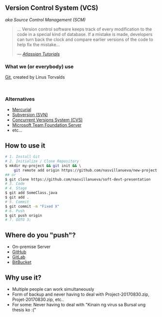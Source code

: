 ## Version Control System (VCS)

*aka Source Control Management (SCM)*




> ... Version control software keeps track of every modification 
> to the code in a special kind of database. If a mistake is made,
> developers can turn back the clock and compare earlier versions
> of the code to help fix the mistake...
>
> &mdash; <cite>[Atlassian Tutorials](https://atlassian.com/git/tutorials/what-is-version-control)</cite>




### What we (or everybody) use

[Git](https://git-scm.com), created by Linus Torvalds

<br>

### Alternatives

- [Mercurial](https://www.mercurial-scm.org/)
- [Subversion (SVN)](https://subversion.apache.org/)
- [Concurrent Versions System (CVS)](http://www.nongnu.org/cvs/)
- [Microsoft Team Foundation Server](https://www.visualstudio.com/tfs/)
- etc...




## How to use it


```bash
# 1. Install Git
# 2. Initialize / Clone Repository
$ mkdir my-project && git init && \
    git remote add origin https://github.com/nasvillanueva/new-project
## or
$ git clone https://github.com/nasvillanueva/soft-devt-presentation
# 3. Code
# 4. Stage
$ git add SomeClass.java
$ git add .
# 5. Commit
$ git commit -m "Fixed X"
# 6. Push
$ git push origin
# 7. GOTO 3;
```




## Where do you "push"?

- On-premise Server
- [GitHub](https://github.com)
- [GitLab](https://gitlab.com)
- [BitBucket](https://bitbucket.org)




## Why use it?

- Multiple people can work simultaneously
- Form of backup and never having to deal with Project-20170830.zip, Projet-20170830.zip, etc..
- For some: Never having to deal with "Kinain ng virus sa Bursal ung thesis ko :("